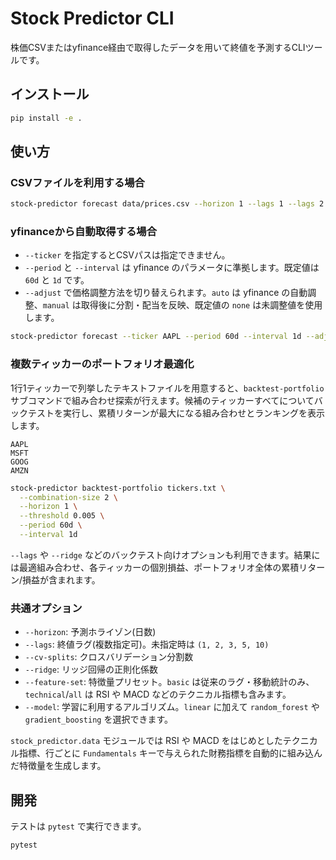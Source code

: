 # Stock Predictor CLI

株価CSVまたはyfinance経由で取得したデータを用いて終値を予測するCLIツールです。

## インストール

```bash
pip install -e .
```

## 使い方

### CSVファイルを利用する場合

```bash
stock-predictor forecast data/prices.csv --horizon 1 --lags 1 --lags 2 --lags 5
```

### yfinanceから自動取得する場合

- `--ticker` を指定するとCSVパスは指定できません。
- `--period` と `--interval` は yfinance のパラメータに準拠します。既定値は `60d` と `1d` です。
- `--adjust` で価格調整方法を切り替えられます。`auto` は yfinance の自動調整、`manual` は取得後に分割・配当を反映、既定値の `none` は未調整値を使用します。

```bash
stock-predictor forecast --ticker AAPL --period 60d --interval 1d --adjust manual
```

### 複数ティッカーのポートフォリオ最適化

1行1ティッカーで列挙したテキストファイルを用意すると、`backtest-portfolio` サブコマンドで組み合わせ探索が行えます。候補のティッカーすべてについてバックテストを実行し、累積リターンが最大になる組み合わせとランキングを表示します。

```text
AAPL
MSFT
GOOG
AMZN
```

```bash
stock-predictor backtest-portfolio tickers.txt \
  --combination-size 2 \
  --horizon 1 \
  --threshold 0.005 \
  --period 60d \
  --interval 1d
```

`--lags` や `--ridge` などのバックテスト向けオプションも利用できます。結果には最適組み合わせ、各ティッカーの個別損益、ポートフォリオ全体の累積リターン/損益が含まれます。

### 共通オプション

- `--horizon`: 予測ホライゾン(日数)
- `--lags`: 終値ラグ(複数指定可)。未指定時は `(1, 2, 3, 5, 10)`
- `--cv-splits`: クロスバリデーション分割数
- `--ridge`: リッジ回帰の正則化係数
- `--feature-set`: 特徴量プリセット。`basic` は従来のラグ・移動統計のみ、`technical`/`all` は RSI や MACD などのテクニカル指標も含みます。
- `--model`: 学習に利用するアルゴリズム。`linear` に加えて `random_forest` や `gradient_boosting` を選択できます。

`stock_predictor.data` モジュールでは RSI や MACD をはじめとしたテクニカル指標、行ごとに `Fundamentals` キーで与えられた財務指標を自動的に組み込んだ特徴量を生成します。

## 開発

テストは `pytest` で実行できます。

```bash
pytest
```
